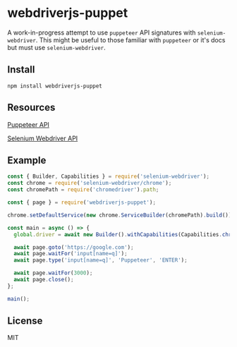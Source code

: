 # webdriverjs-puppet

A work-in-progress attempt to use `puppeteer` API signatures with `selenium-webdriver`.
This might be useful to those familiar with `puppeteer` or it's docs but must use `selenium-webdriver`.
## Install

```npm install webdriverjs-puppet```

## Resources

[Puppeteer API](https://github.com/GoogleChrome/puppeteer/blob/v1.16.0/docs/api.md)

[Selenium Webdriver API](https://seleniumhq.github.io/selenium/docs/api/javascript/module/selenium-webdriver/)

## Example

```javascript
const { Builder, Capabilities } = require('selenium-webdriver');
const chrome = require('selenium-webdriver/chrome');
const chromePath = require('chromedriver').path;

const { page } = require('webdriverjs-puppet');

chrome.setDefaultService(new chrome.ServiceBuilder(chromePath).build());

const main = async () => {
  global.driver = await new Builder().withCapabilities(Capabilities.chrome()).build();

  await page.goto('https://google.com');
  await page.waitFor('input[name=q]');
  await page.type('input[name=q]', 'Puppeteer', 'ENTER');

  await page.waitFor(3000);
  await page.close();
};

main();
```

## License

MIT